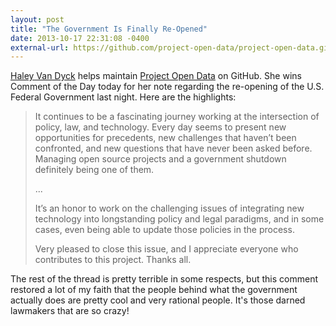 ```yaml
---
layout: post
title: "The Government Is Finally Re-Opened"
date: 2013-10-17 22:31:08 -0400
external-url: https://github.com/project-open-data/project-open-data.github.io/issues/160#issuecomment-26539632
---
```


[Haley Van Dyck][] helps maintain [Project Open Data][] on GitHub. She wins
Comment of the Day today for her note regarding the re-opening of the U.S.
Federal Government last night. Here are the highlights:

> It continues to be a fascinating journey working at the intersection of
> policy, law, and technology. Every day seems to present new opportunities for
> precedents, new challenges that haven’t been confronted, and new questions
> that have never been asked before. Managing open source projects and a
> government shutdown definitely being one of them.
>
> ...
>
> It’s an honor to work on the challenging issues of integrating new technology
> into longstanding policy and legal paradigms, and in some cases, even being
> able to update those policies in the process.
>
> Very pleased to close this issue, and I appreciate everyone who contributes to
> this project. Thanks all.

The rest of the thread is pretty terrible in some respects, but this comment
restored a lot of my faith that the people behind what the government actually
does are pretty cool and very rational people. It's those darned lawmakers that
are so crazy!

[Haley Van Dyck]: https://github.com/haleyvandyck
[Project Open Data]: https://github.com/project-open-data/project-open-data.github.io
